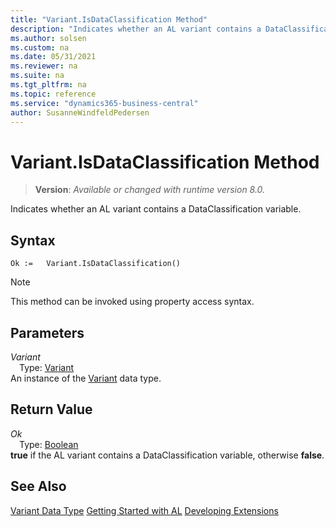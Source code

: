 ```yaml
---
title: "Variant.IsDataClassification Method"
description: "Indicates whether an AL variant contains a DataClassification variable."
ms.author: solsen
ms.custom: na
ms.date: 05/31/2021
ms.reviewer: na
ms.suite: na
ms.tgt_pltfrm: na
ms.topic: reference
ms.service: "dynamics365-business-central"
author: SusanneWindfeldPedersen
---
```

[//]: # (START>DO_NOT_EDIT)
[//]: # (IMPORTANT:Do not edit any of the content between here and the END>DO_NOT_EDIT.)
[//]: # (Any modifications should be made in the .xml files in the ModernDev repo.)
# Variant.IsDataClassification Method
> **Version**: _Available or changed with runtime version 8.0._

Indicates whether an AL variant contains a DataClassification variable.


## Syntax
```
Ok :=   Variant.IsDataClassification()
```
> [!NOTE]
> This method can be invoked using property access syntax.

## Parameters
*Variant*  
&emsp;Type: [Variant](variant-data-type.md)  
An instance of the [Variant](variant-data-type.md) data type.  

## Return Value
*Ok*  
&emsp;Type: [Boolean](../boolean/boolean-data-type.md)  
**true** if the AL variant contains a DataClassification variable, otherwise **false**.


[//]: # (IMPORTANT: END>DO_NOT_EDIT)
## See Also
[Variant Data Type](variant-data-type.md)
[Getting Started with AL](../devenv-get-started.md)
[Developing Extensions](../devenv-dev-overview.md)